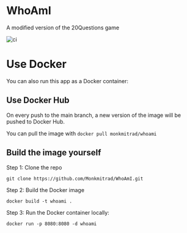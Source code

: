 # WhoAmI
A modified version of the 20Questions game

![ci](https://github.com/Monkmitrad/WhoAmI/workflows/ci/badge.svg)

# Use Docker
You can also run this app as a Docker container:

## Use Docker Hub

On every push to the main branch, a new version of the image will be pushed to Docker Hub.

You can pull the image with `docker pull monkmitrad/whoami`

## Build the image yourself

Step 1: Clone the repo

`git clone https://github.com/Monkmitrad/WhoAmI.git`

Step 2: Build the Docker image

`docker build -t whoami .`

Step 3: Run the Docker container locally:

`docker run -p 8080:8080 -d whoami`